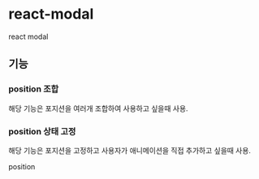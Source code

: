 # react-modal
react modal 


## 기능

### position 조합
해당 기능은 포지션을 여러개 조합하여 사용하고 싶을때 사용.
### position 상태 고정 
해당 기능은 포지션을 고정하고 사용자가 애니메이션을 직접 추가하고 싶을때 사용.

position